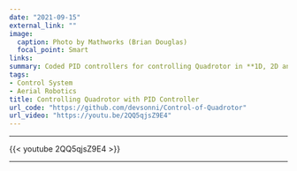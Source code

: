 ```yaml
---
date: "2021-09-15"
external_link: ""
image:
  caption: Photo by Mathworks (Brian Douglas)
  focal_point: Smart
links:
summary: Coded PID controllers for controlling Quadrotor in **1D, 2D and 3D planes**, and created **inner loop (altitude control) and outer loop (position control)** of PID controller for 3D control of Quadrotor.
tags:
- Control System
- Aerial Robotics
title: Controlling Quadrotor with PID Controller
url_code: "https://github.com/devsonni/Control-of-Quadrotor"
url_video: "https://youtu.be/2QQ5qjsZ9E4"
---
```


---------------------------------------------------------------------------------------------------------------------------
{{< youtube 2QQ5qjsZ9E4 >}}         

---------------------------------------------------------------------------------------------------------------------------

